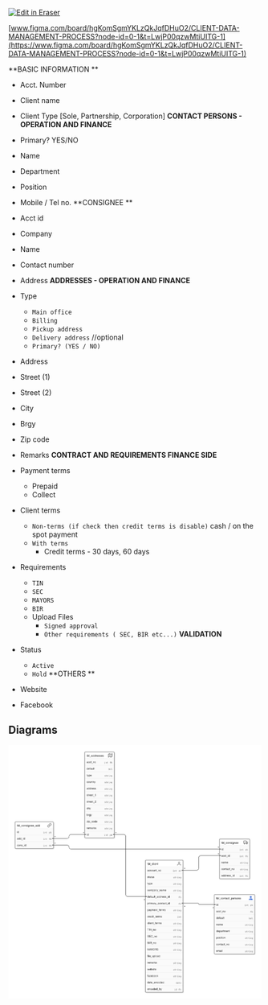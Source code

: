 <p><a target="_blank" href="https://app.eraser.io/workspace/UBo8FJwbJ6GkqIkayFCN" id="edit-in-eraser-github-link"><img alt="Edit in Eraser" src="https://firebasestorage.googleapis.com/v0/b/second-petal-295822.appspot.com/o/images%2Fgithub%2FOpen%20in%20Eraser.svg?alt=media&amp;token=968381c8-a7e7-472a-8ed6-4a6626da5501"></a></p>

 [﻿www.figma.com/board/hgKomSgmYKLzQkJqfDHuO2/CLIENT-DATA-MANAGEMENT-PROCESS?node-id=0-1&t=LwjP00qzwMtiUITG-1](https://www.figma.com/board/hgKomSgmYKLzQkJqfDHuO2/CLIENT-DATA-MANAGEMENT-PROCESS?node-id=0-1&t=LwjP00qzwMtiUITG-1) 

**BASIC INFORMATION **

- Acct. Number
- Client name
- Client Type [Sole, Partnership, Corporation]
**CONTACT PERSONS - OPERATION AND FINANCE**

- Primary? YES/NO
- Name
- Department
- Position
- Mobile / Tel no.
**CONSIGNEE **

- Acct id
- Company
- Name
- Contact number
- Address
**ADDRESSES - OPERATION AND FINANCE**

- Type 
    - `Main office`  
    - `Billing`  
    - `Pickup address `  
    - `Delivery address`  //optional
    - `Primary? (YES / NO)` 
- Address
- Street (1)
- Street (2)
- City
- Brgy
- Zip code
- Remarks
**CONTRACT AND REQUIREMENTS FINANCE SIDE**

- Payment terms
    - Prepaid
    - Collect
- Client terms
    - `Non-terms (if check then credit terms is disable)`  cash / on the spot payment
    - `With terms`  
        - Credit terms - 30 days, 60 days
- Requirements 
    - `TIN`  
    - `SEC`  
    - `MAYORS`  
    - `BIR`  
    - Upload Files
        - `Signed approval`  
        - `Other requirements ( SEC, BIR etc...)` 
**VALIDATION**

- Status
    - `Active`  
    - `Hold` 
**OTHERS **

- Website
- Facebook



<!-- eraser-additional-content -->
## Diagrams
<!-- eraser-additional-files -->
<a href="/CLIENT’S DATA MANAGEMENT-entity-relationship-1.eraserdiagram" data-element-id="rhNZuuNxTKbYKYkQRwHQM"><img src="/.eraser/UBo8FJwbJ6GkqIkayFCN___sKkFHJpiYsXPcATzOBluVMUS1rx2___---diagram----add837bfbc7d1cbb9783f721e2670053.png" alt="" data-element-id="rhNZuuNxTKbYKYkQRwHQM" /></a>
<!-- end-eraser-additional-files -->
<!-- end-eraser-additional-content -->
<!--- Eraser file: https://app.eraser.io/workspace/UBo8FJwbJ6GkqIkayFCN --->